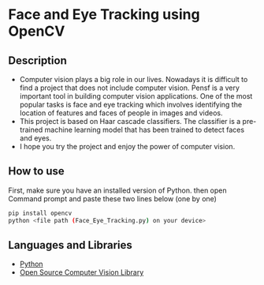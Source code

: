 # Face and Eye Tracking using OpenCV
## Description
- Computer vision plays a big role in our lives. Nowadays it is difficult to find a project that does not include computer vision. Pensf is a very important tool in building computer vision applications. One of the most popular tasks is face and eye tracking which involves identifying the location of features and faces of people in images and videos.
- This project is based on Haar cascade classifiers. The classifier is a pre-trained machine learning model that has been trained to detect faces and eyes.
- I hope you try the project and enjoy the power of computer vision.
## How to use

First, make sure you have an installed version of Python. then open Command prompt and paste these two lines below (one by one)
```bash
pip install opencv
python <file path (Face_Eye_Tracking.py) on your device>
```


## Languages ​​and Libraries
- [Python](https://www.python.org/)
- [Open Source Computer Vision Library](https://opencv.org/)
